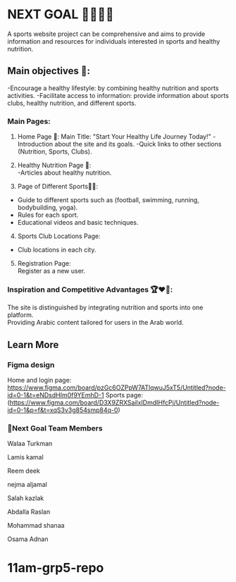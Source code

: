 
# NEXT GOAL ⛹🏻‍♂️🥇

A sports website project can be comprehensive and aims to provide information and resources for individuals interested in sports and healthy nutrition.

## Main objectives 🚀:

-Encourage a healthy lifestyle: by combining healthy nutrition and sports activities.
-Facilitate access to information: provide information about sports clubs, healthy nutrition, and different sports.


### Main Pages:

1. Home Page 🏡:
Main Title: "Start Your Healthy Life Journey Today!"
-Introduction about the site and its goals.
-Quick links to other sections (Nutrition, Sports, Clubs).

2. Healthy Nutrition Page 🍶:  
-Articles about healthy nutrition.

3. Page of Different Sports🏋🏻:
- Guide to different sports such as (football, swimming, running, bodybuilding, yoga).
- Rules for each sport.
- Educational videos and basic techniques.

4. Sports Club Locations Page:
- Club locations in each city.


5. Registration Page:  
Register as a new user.


### Inspiration and Competitive Advantages 🏆❤️‍🔥: 
The site is distinguished by integrating nutrition and sports into one platform.  
Providing Arabic content tailored for users in the Arab world.


## Learn More



### Figma design
Home and login page:
https://www.figma.com/board/pzGc6OZPpW7ATlqwuJ5xT5/Untitled?node-id=0-1&t=eNDsdHIm0f9YEmhD-1
Sports page:
(https://www.figma.com/board/D3X9ZRXSailxIDmdIHfcPj/Untitled?node-id=0-1&p=f&t=xqS3v3g854smp84q-0)


### 🔻Next Goal Team Members
Walaa Turkman

Lamis kamal

Reem deek

nejma aljamal

Salah kazlak

Abdalla Raslan

Mohammad shanaa

Osama Adnan

# 11am-grp5-repo

